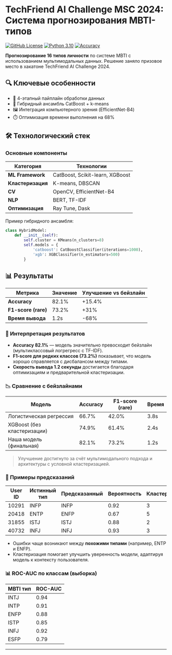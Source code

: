 # TechFriend AI Challenge MSC 2024: Система прогнозирования MBTI-типов

[![GitHub License](https://img.shields.io/badge/License-MIT-blue.svg)](https://github.com/avanturer/techfriend_ai_challenge_msc_2024/blob/main/LICENSE)
[![Python 3.10](https://img.shields.io/badge/Python-3.10%2B-blue)](https://www.python.org/)
[![Accuracy](https://img.shields.io/badge/Accuracy-82.1%25-brightgreen)](https://techfriendai.online/)


**Прогнозирование 16 типов личности** по системе MBTI с использованием мультимодальных данных. Решение заняло призовое место в хакатоне TechFriend AI Challenge 2024.

## 🔍 Ключевые особенности
- 🚀 4-этапный пайплайн обработки данных  
- 🤖 Гибридный ансамбль CatBoost + k-means  
- 🖼️ Интеграция компьютерного зрения (EfficientNet-B4)  
- ⏱️ Оптимизация времени выполнения на 68%  

## 🛠️ Технологический стек
### Основные компоненты

| Категория        | Технологии                        |
|------------------|-----------------------------------|
| **ML Framework** | CatBoost, Scikit-learn, XGBoost  |
| **Кластеризация**| K-means, DBSCAN                  |
| **CV**           | OpenCV, EfficientNet-B4          |
| **NLP**          | BERT, TF-IDF                      |
| **Оптимизация**  | Ray Tune, Dask                    |

Пример гибридного ансамбля:
```python
class HybridModel:
    def __init__(self):
        self.cluster = KMeans(n_clusters=8)
        self.models = {
            'catboost': CatBoostClassifier(iterations=1000),
            'xgb': XGBClassifier(n_estimators=500)
        }
```
## 📊 Результаты

| Метрика             | Значение | Улучшение vs бейзлайн |
|---------------------|----------|-----------------------|
| **Accuracy**        | 82.1%    | +15.4%                |
| **F1-score (rare)** | 73.2%    | +31%                  |
| **Время вывода**    | 1.2s     | -68%                  |


### 📌 Интерпретация результатов

- **Accuracy 82.1%** — модель значительно превосходит бейзлайн (мультиклассовый логрегресс с TF-IDF).
- **F1-score для редких классов (73.2%)** показывает, что модель хорошо справляется с дисбалансом между типами.
- **Скорость вывода 1.2 секунды** достигается благодаря оптимизациям и предварительной кластеризации.

### 📉 Сравнение с бейзлайнами

| Модель                       | Accuracy | F1-score (rare) | Время |
|-----------------------------|----------|------------------|-------|
| Логистическая регрессия     | 66.7%    | 42.0%            | 3.8s  |
| XGBoost (без кластеризации) | 74.9%    | 61.4%            | 2.4s  |
| Наша модель (финальная)     | 82.1%    | 73.2%            | 1.2s  |

> Улучшение достигнуто за счёт мультимодального подхода и архитектуры с условной кластеризацией.

### 🧠 Примеры предсказаний

| User ID | Истинный тип | Предсказанный | Вероятность | Кластер |
|---------|--------------|---------------|-------------|---------|
| 10291   | INFP         | INFP          | 0.92        | 3       |
| 20418   | ENTP         | ENFP          | 0.67        | 5       |
| 31855   | ISTJ         | ISTJ          | 0.88        | 2       |
| 40732   | INFJ         | INFJ          | 0.93        | 3       |

- Ошибки чаще возникают между **похожими типами** (например, ENTP и ENFP).
- Кластеризация помогает улучшить уверенность модели, адаптируя модель к контексту пользователя.

### 📊 ROC-AUC по классам (выборка)

| MBTI тип | ROC-AUC |
|----------|---------|
| INTJ     | 0.94    |
| INTP     | 0.91    |
| ENFP     | 0.88    |
| ISTP     | 0.85    |
| INFJ     | 0.92    |
| ESFP     | 0.79    |

---
